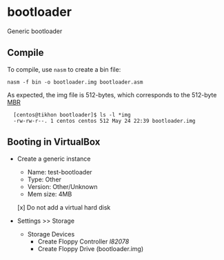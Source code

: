 # bootloader
Generic bootloader 

## Compile

  To compile, use `nasm` to create a bin file:

  `nasm -f bin -o bootloader.img bootloader.asm`

  As expected, the img file is 512-bytes, which corresponds to the 512-byte [MBR](https://en.wikipedia.org/wiki/Master_boot_record)
  
  ```
    [centos@tikhon bootloader]$ ls -l *img
    -rw-rw-r--. 1 centos centos 512 May 24 22:39 bootloader.img
  ```

## Booting in VirtualBox

 * Create a generic instance

   * Name: test-bootloader
   * Type: Other
   * Version: Other/Unknown
   * Mem size: 4MB

   [x] Do not add a virtual hard disk

 * Settings >> Storage

   * Storage Devices
     * Create Floppy Controller _l82078_
     * Create Floppy Drive (bootloader.img)

